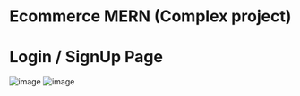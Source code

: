 # Ecommerce MERN (Complex project)



# Login / SignUp Page

![image](https://github.com/user-attachments/assets/aa576202-98a0-4763-a118-30664d16c771)
![image](https://github.com/user-attachments/assets/238055c8-fc8a-4331-bab5-6844b2983aa9)
